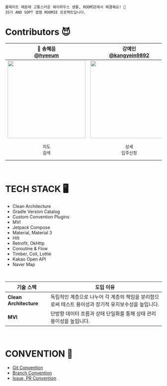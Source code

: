 ```
룸메이트 때문에 고통스러운 쉐어하우스 생활, ROOMIE에서 해결해요! 🏡
35기 AND SOPT 앱잼 ROOMIE 프로젝트입니다.
```

# Contributors 😈
|👑 송혜음 </br> [@hyeeum](https://github.com/hyeeum) |강예인 </br> [@kangyein9892](https://github.com/kangyein9892)|김수현 </br> [@gitsuhyun](https://github.com/gitsuhyun)|
|:---:|:---:|:---:|
| <img width="250" src="https://avatars.githubusercontent.com/u/118244028?v=4"/> | <img width="250" src="https://avatars.githubusercontent.com/u/69308068?v=4"/> | <img width="250" src="https://avatars.githubusercontent.com/u/117820337?v=4"/> |
| `지도`</br>`검색` |`상세`</br>`입주신청` | `홈`</br>`마이페이지`</br>`찜` |

<br>

# TECH STACK 🖥️
- Clean Architecture
- Gradle Version Catalog
- Custom Convention Plugins
- MVI
- Jetpack Compose
- Material, Material 3
- Hilt
- Retrofit, OkHttp
- Coroutine & Flow
- Timber, Coil, Lottie
- Kakao Open API
- Naver Map
<br>

| 기술 스택 | 도입 이유 |
| --- | --- |
| **Clean Architecture** | 독립적인 계층으로 나누어 각 계층의 책임을 분리함으로써 테스트 용이성과 장기적 유지보수성을 높입니다. |
| **MVI** | 단방향 데이터 흐름과 상태 단일화를 통해 상태 관리 용이성을 높입니다. |

<br>

# CONVENTION 📌
- [ Git Convention ](https://automatic-protocol-11a.notion.site/Git-16636a29f06280ad8177fffd5a215caf)
- [ Branch Convention ](https://automatic-protocol-11a.notion.site/Branch-16636a29f06280829303ed69b3406b7e)
- [ Issue, PR Convention ](https://automatic-protocol-11a.notion.site/Issue-PR-16636a29f06280d1bfadee4fbeb7ca8c)
